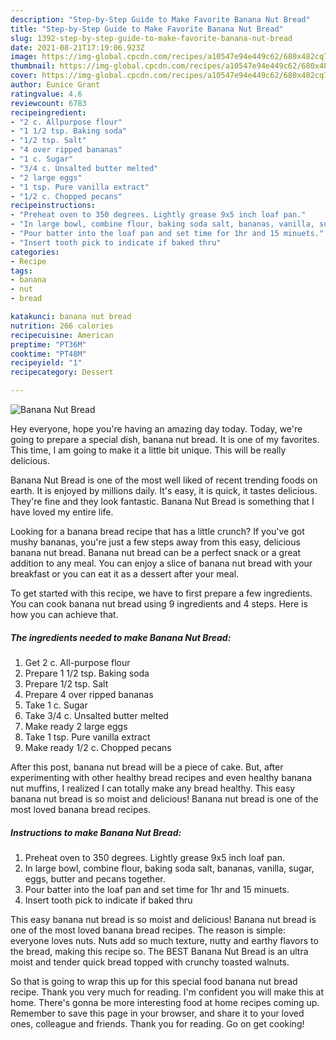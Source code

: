 ```yaml
---
description: "Step-by-Step Guide to Make Favorite Banana Nut Bread"
title: "Step-by-Step Guide to Make Favorite Banana Nut Bread"
slug: 1392-step-by-step-guide-to-make-favorite-banana-nut-bread
date: 2021-08-21T17:19:06.923Z
image: https://img-global.cpcdn.com/recipes/a10547e94e449c62/680x482cq70/banana-nut-bread-recipe-main-photo.jpg
thumbnail: https://img-global.cpcdn.com/recipes/a10547e94e449c62/680x482cq70/banana-nut-bread-recipe-main-photo.jpg
cover: https://img-global.cpcdn.com/recipes/a10547e94e449c62/680x482cq70/banana-nut-bread-recipe-main-photo.jpg
author: Eunice Grant
ratingvalue: 4.6
reviewcount: 6783
recipeingredient:
- "2 c. Allpurpose flour"
- "1 1/2 tsp. Baking soda"
- "1/2 tsp. Salt"
- "4 over ripped bananas"
- "1 c. Sugar"
- "3/4 c. Unsalted butter melted"
- "2 large eggs"
- "1 tsp. Pure vanilla extract"
- "1/2 c. Chopped pecans"
recipeinstructions:
- "Preheat oven to 350 degrees. Lightly grease 9x5 inch loaf pan."
- "In large bowl, combine flour, baking soda salt, bananas, vanilla, sugar, eggs, butter and pecans together."
- "Pour batter into the loaf pan and set time for 1hr and 15 minuets."
- "Insert tooth pick to indicate if baked thru"
categories:
- Recipe
tags:
- banana
- nut
- bread

katakunci: banana nut bread 
nutrition: 266 calories
recipecuisine: American
preptime: "PT36M"
cooktime: "PT48M"
recipeyield: "1"
recipecategory: Dessert

---
```



![Banana Nut Bread](https://img-global.cpcdn.com/recipes/a10547e94e449c62/680x482cq70/banana-nut-bread-recipe-main-photo.jpg)

Hey everyone, hope you're having an amazing day today. Today, we're going to prepare a special dish, banana nut bread. It is one of my favorites. This time, I am going to make it a little bit unique. This will be really delicious.

Banana Nut Bread is one of the most well liked of recent trending foods on earth. It is enjoyed by millions daily. It's easy, it is quick, it tastes delicious. They're fine and they look fantastic. Banana Nut Bread is something that I have loved my entire life.

Looking for a banana bread recipe that has a little crunch? If you&#39;ve got mushy bananas, you&#39;re just a few steps away from this easy, delicious banana nut bread. Banana nut bread can be a perfect snack or a great addition to any meal. You can enjoy a slice of banana nut bread with your breakfast or you can eat it as a dessert after your meal.


To get started with this recipe, we have to first prepare a few ingredients. You can cook banana nut bread using 9 ingredients and 4 steps. Here is how you can achieve that.

<!--inarticleads1-->

##### The ingredients needed to make Banana Nut Bread:

1. Get 2 c. All-purpose flour
1. Prepare 1 1/2 tsp. Baking soda
1. Prepare 1/2 tsp. Salt
1. Prepare 4 over ripped bananas
1. Take 1 c. Sugar
1. Take 3/4 c. Unsalted butter melted
1. Make ready 2 large eggs
1. Take 1 tsp. Pure vanilla extract
1. Make ready 1/2 c. Chopped pecans


After this post, banana nut bread will be a piece of cake. But, after experimenting with other healthy bread recipes and even healthy banana nut muffins, I realized I can totally make any bread healthy. This easy banana nut bread is so moist and delicious! Banana nut bread is one of the most loved banana bread recipes. 

<!--inarticleads2-->

##### Instructions to make Banana Nut Bread:

1. Preheat oven to 350 degrees. Lightly grease 9x5 inch loaf pan.
1. In large bowl, combine flour, baking soda salt, bananas, vanilla, sugar, eggs, butter and pecans together.
1. Pour batter into the loaf pan and set time for 1hr and 15 minuets.
1. Insert tooth pick to indicate if baked thru


This easy banana nut bread is so moist and delicious! Banana nut bread is one of the most loved banana bread recipes. The reason is simple: everyone loves nuts. Nuts add so much texture, nutty and earthy flavors to the bread, making this recipe so. The BEST Banana Nut Bread is an ultra moist and tender quick bread topped with crunchy toasted walnuts. 

So that is going to wrap this up for this special food banana nut bread recipe. Thank you very much for reading. I'm confident you will make this at home. There's gonna be more interesting food at home recipes coming up. Remember to save this page in your browser, and share it to your loved ones, colleague and friends. Thank you for reading. Go on get cooking!
